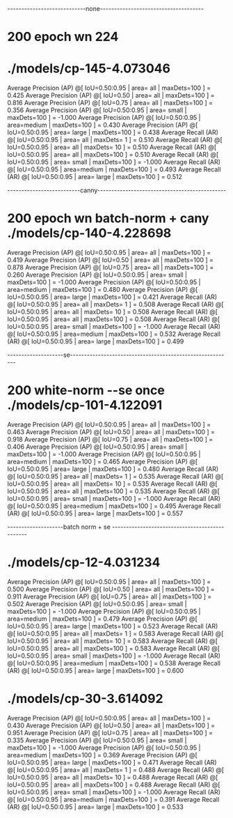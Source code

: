----------------------------none-------------------------------------
# 200 epoch wn 224
# ./models/cp-145-4.073046
 Average Precision  (AP) @[ IoU=0.50:0.95 | area=   all | maxDets=100 ] = 0.425
 Average Precision  (AP) @[ IoU=0.50      | area=   all | maxDets=100 ] = 0.816
 Average Precision  (AP) @[ IoU=0.75      | area=   all | maxDets=100 ] = 0.356
 Average Precision  (AP) @[ IoU=0.50:0.95 | area= small | maxDets=100 ] = -1.000
 Average Precision  (AP) @[ IoU=0.50:0.95 | area=medium | maxDets=100 ] = 0.430
 Average Precision  (AP) @[ IoU=0.50:0.95 | area= large | maxDets=100 ] = 0.438
 Average Recall     (AR) @[ IoU=0.50:0.95 | area=   all | maxDets=  1 ] = 0.510
 Average Recall     (AR) @[ IoU=0.50:0.95 | area=   all | maxDets= 10 ] = 0.510
 Average Recall     (AR) @[ IoU=0.50:0.95 | area=   all | maxDets=100 ] = 0.510
 Average Recall     (AR) @[ IoU=0.50:0.95 | area= small | maxDets=100 ] = -1.000
 Average Recall     (AR) @[ IoU=0.50:0.95 | area=medium | maxDets=100 ] = 0.493
 Average Recall     (AR) @[ IoU=0.50:0.95 | area= large | maxDets=100 ] = 0.512

--------------------------canny----------------------------------------------
# 200 epoch wn batch-norm + cany ./models/cp-140-4.228698
 Average Precision  (AP) @[ IoU=0.50:0.95 | area=   all | maxDets=100 ] = 0.419
 Average Precision  (AP) @[ IoU=0.50      | area=   all | maxDets=100 ] = 0.878
 Average Precision  (AP) @[ IoU=0.75      | area=   all | maxDets=100 ] = 0.260
 Average Precision  (AP) @[ IoU=0.50:0.95 | area= small | maxDets=100 ] = -1.000
 Average Precision  (AP) @[ IoU=0.50:0.95 | area=medium | maxDets=100 ] = 0.480
 Average Precision  (AP) @[ IoU=0.50:0.95 | area= large | maxDets=100 ] = 0.421
 Average Recall     (AR) @[ IoU=0.50:0.95 | area=   all | maxDets=  1 ] = 0.508
 Average Recall     (AR) @[ IoU=0.50:0.95 | area=   all | maxDets= 10 ] = 0.508
 Average Recall     (AR) @[ IoU=0.50:0.95 | area=   all | maxDets=100 ] = 0.508
 Average Recall     (AR) @[ IoU=0.50:0.95 | area= small | maxDets=100 ] = -1.000
 Average Recall     (AR) @[ IoU=0.50:0.95 | area=medium | maxDets=100 ] = 0.532
 Average Recall     (AR) @[ IoU=0.50:0.95 | area= large | maxDets=100 ] = 0.499


--------------------se----------------------------------------------------------
# 200 white-norm --se once     ./models/cp-101-4.122091
 Average Precision  (AP) @[ IoU=0.50:0.95 | area=   all | maxDets=100 ] = 0.463
 Average Precision  (AP) @[ IoU=0.50      | area=   all | maxDets=100 ] = 0.918
 Average Precision  (AP) @[ IoU=0.75      | area=   all | maxDets=100 ] = 0.406
 Average Precision  (AP) @[ IoU=0.50:0.95 | area= small | maxDets=100 ] = -1.000
 Average Precision  (AP) @[ IoU=0.50:0.95 | area=medium | maxDets=100 ] = 0.465
 Average Precision  (AP) @[ IoU=0.50:0.95 | area= large | maxDets=100 ] = 0.480
 Average Recall     (AR) @[ IoU=0.50:0.95 | area=   all | maxDets=  1 ] = 0.535
 Average Recall     (AR) @[ IoU=0.50:0.95 | area=   all | maxDets= 10 ] = 0.535
 Average Recall     (AR) @[ IoU=0.50:0.95 | area=   all | maxDets=100 ] = 0.535
 Average Recall     (AR) @[ IoU=0.50:0.95 | area= small | maxDets=100 ] = -1.000
 Average Recall     (AR) @[ IoU=0.50:0.95 | area=medium | maxDets=100 ] = 0.495
 Average Recall     (AR) @[ IoU=0.50:0.95 | area= large | maxDets=100 ] = 0.557

--------------------batch norm + se -----------------------------------------------
# ./models/cp-12-4.031234
 Average Precision  (AP) @[ IoU=0.50:0.95 | area=   all | maxDets=100 ] = 0.500
 Average Precision  (AP) @[ IoU=0.50      | area=   all | maxDets=100 ] = 0.911
 Average Precision  (AP) @[ IoU=0.75      | area=   all | maxDets=100 ] = 0.502
 Average Precision  (AP) @[ IoU=0.50:0.95 | area= small | maxDets=100 ] = -1.000
 Average Precision  (AP) @[ IoU=0.50:0.95 | area=medium | maxDets=100 ] = 0.479
 Average Precision  (AP) @[ IoU=0.50:0.95 | area= large | maxDets=100 ] = 0.523
 Average Recall     (AR) @[ IoU=0.50:0.95 | area=   all | maxDets=  1 ] = 0.583
 Average Recall     (AR) @[ IoU=0.50:0.95 | area=   all | maxDets= 10 ] = 0.583
 Average Recall     (AR) @[ IoU=0.50:0.95 | area=   all | maxDets=100 ] = 0.583
 Average Recall     (AR) @[ IoU=0.50:0.95 | area= small | maxDets=100 ] = -1.000
 Average Recall     (AR) @[ IoU=0.50:0.95 | area=medium | maxDets=100 ] = 0.538
 Average Recall     (AR) @[ IoU=0.50:0.95 | area= large | maxDets=100 ] = 0.600

# ./models/cp-30-3.614092
 Average Precision  (AP) @[ IoU=0.50:0.95 | area=   all | maxDets=100 ] = 0.430
 Average Precision  (AP) @[ IoU=0.50      | area=   all | maxDets=100 ] = 0.951
 Average Precision  (AP) @[ IoU=0.75      | area=   all | maxDets=100 ] = 0.335
 Average Precision  (AP) @[ IoU=0.50:0.95 | area= small | maxDets=100 ] = -1.000
 Average Precision  (AP) @[ IoU=0.50:0.95 | area=medium | maxDets=100 ] = 0.369
 Average Precision  (AP) @[ IoU=0.50:0.95 | area= large | maxDets=100 ] = 0.471
 Average Recall     (AR) @[ IoU=0.50:0.95 | area=   all | maxDets=  1 ] = 0.488
 Average Recall     (AR) @[ IoU=0.50:0.95 | area=   all | maxDets= 10 ] = 0.488
 Average Recall     (AR) @[ IoU=0.50:0.95 | area=   all | maxDets=100 ] = 0.488
 Average Recall     (AR) @[ IoU=0.50:0.95 | area= small | maxDets=100 ] = -1.000
 Average Recall     (AR) @[ IoU=0.50:0.95 | area=medium | maxDets=100 ] = 0.391
 Average Recall     (AR) @[ IoU=0.50:0.95 | area= large | maxDets=100 ] = 0.533
